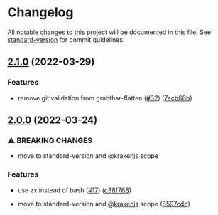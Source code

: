 # Changelog

All notable changes to this project will be documented in this file. See [standard-version](https://github.com/conventional-changelog/standard-version) for commit guidelines.

## [2.1.0](https://github.com/krakenjs/grabthar-release/compare/v2.0.0...v2.1.0) (2022-03-29)


### Features

* remove git validation from grabthar-flatten ([#32](https://github.com/krakenjs/grabthar-release/issues/32)) ([7ecb66b](https://github.com/krakenjs/grabthar-release/commit/7ecb66b53b16a54a85a6f038e7fa6c88859f62d7))

## [2.0.0](https://github.com/krakenjs/grabthar-release/compare/v1.0.73...v2.0.0) (2022-03-24)


### ⚠ BREAKING CHANGES

* move to standard-version and @krakenjs scope

### Features

* use zx instead of bash ([#17](https://github.com/krakenjs/grabthar-release/issues/17)) ([c38f768](https://github.com/krakenjs/grabthar-release/commit/c38f7683e248589b249607e8133c6027a609317b))


* move to standard-version and [@krakenjs](https://github.com/krakenjs) scope ([8597cdd](https://github.com/krakenjs/grabthar-release/commit/8597cdd76d8abe8008f392d87d64d6c0141e9a9a))
